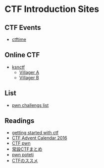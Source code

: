 CTF Introduction Sites
======================

CTF Events
----------
- [ctftime](https://ctftime.org/)

Online CTF
----------
- [ksnctf](http://ksnctf.sweetduet.info/)
  * [Villager A](http://ksnctf.sweetduet.info/problem/4)
  * [Villager B](http://ksnctf.sweetduet.info/problem/23)

List
----
- [pwn challengs list](https://pastebin.com/uyifxgPu)

Readings
--------
- [getting started with ctf](https://kimiyuki.net/blog/2016/12/02/getting-started-with-ctf/)
- [CTF Advent Calendar 2016](https://adventar.org/calendars/1714)
- [CTF pwn](https://raintrees.net/projects/a-painter-and-a-black-cat/wiki/CTF_Pwn)
- [常設CTFまとめ](http://nanuyokakinu.hatenablog.jp/entry/2015/08/24/213158)
- [pwn poteti](http://potetisensei.hatenablog.com/entry/2017/03/06/013621)
- [CTFのススメ](https://xrekkusu.hatenablog.jp/entry/2015/12/03/002834)
